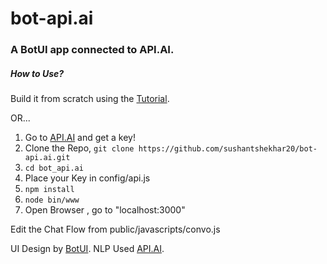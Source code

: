 # bot-api.ai
### A BotUI app connected to API.AI.

##### How to Use?

Build it from scratch using the [Tutorial](https://chatbotslife.com/custom-api-ai-chatbot-using-botui-58d673155c7d).

OR...

1. Go to [API.AI](https://www.api.ai) and get a key!
2. Clone the Repo,
  `
  git clone https://github.com/sushantshekhar20/bot-api.ai.git
  `
3. `cd bot_api.ai`
4. Place your Key in config/api.js
5. `npm install`
6. `node bin/www`
7. Open Browser , go to "localhost:3000"

  Edit the Chat Flow from public/javascripts/convo.js

UI Design by [BotUI](https://github.com/moinism/botui).
NLP Used [API.AI](https://www.api.ai).
